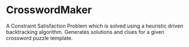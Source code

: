 # CrosswordMaker
A Constraint Satisfaction Problem which is solved using a heuristic driven backtracking algorithm. Generates solutions and clues for a given crossword puzzle template.
